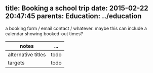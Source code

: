 title: Booking a school trip
date: 2015-02-22 20:47:45
parents:
  Education: ../education
---

a booking form / email contact / whatever.  maybe this can include a calendar showing booked-out times?

notes | ...
-------|-----
alternative titles | todo
targets | todo
